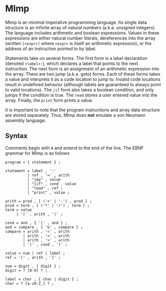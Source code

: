 
# MImp

MImp is an minimal imperative programming language. Its single data structure is
an infinite array of natural numbers (a.k.a. unsigned integers). The language
includes arithmetic and boolean expressions. Values in these expressions are
either natural number literals, dereferences into the array (written `[<expr>]`
where `<expr>` is itself an arithmetic expression), or the address of an
instruction pointed to by label.

Statements take on several forms. The first form is a label declaration (denoted
`<label>:`), which declares a label that points to the next instruction. The
next form is an assignment of an arithmetic expression into the array. There are
two jump (a.k.a. goto) forms. Each of these forms takes a value and interprets
it as a code location to jump to. Invalid code locations result in undefined
behavior (although labels are guaranteed to always point to valid locations).
The `jif` form also takes a boolean condition, and only jumps if the condition
is true. The `read` stores a user entered value into the array. Finally, the
`print` form prints a value.

It is important to note that the program instructions and array data structure
are stored separately. Thus, MImp does **not** emulate a von Neumann assembly
language.

## Syntax

Comments begin with `#` and extend to the end of the line. The EBNF grammar for
MImp is as follows

```
program = { statement } ;

statement = label , ':'
          | ref , '=' , arith
          | "jmp" , value
          | "jif" , cond , value
          | "read" , ref ;
          | "print" , value ;

arith = prod , [ ('+' | '-') , prod ] ;
prod = term , [ ('*' | '/') , term ] ;
term = value
     | '(' , arith , ')' ;

cond = and , { '|' , and } ;
and = compare , { '&' , compare } ;
compare = arith , '<' , arith
        | arith , '=' , arith
        | arith , '>' , arith
        | '(' , cond , ')' ;

value = num | ref | label ;
ref = '[' , arith , ']' ;

num = digit , { digit } ;
digit = ? [0-9] ? ;

label = char , { char | digit } ;
char = ? [a-zA-Z_] ? ;
```
